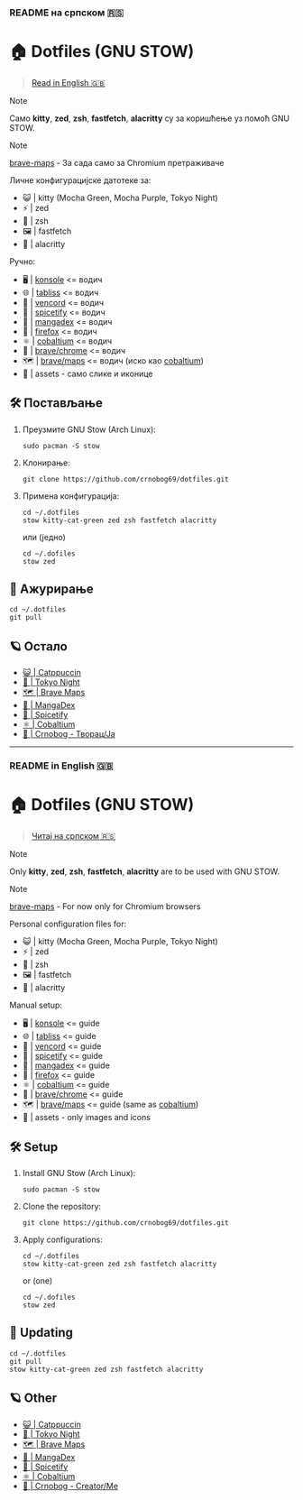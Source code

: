 ### README на српском 🇷🇸

# 🏠 Dotfiles (GNU STOW)

> [Read in English 🇬🇧](#readme-in-english-)

> [!NOTE]
> Само **kitty**, **zed**, **zsh**, **fastfetch**, **alacritty** су за коришћење уз помоћ GNU STOW.

> [!NOTE]
> [brave-maps](brave-maps) - За сада само за Chromium претраживаче

Личне конфигурацијске датотеке за:
- 😺 | kitty (Mocha Green, Mocha Purple, Tokyo Night)
- ⚡ | zed
- 🐚 | zsh
- 🖼️ | fastfetch
- 🌴 | alacritty

Ручно:
- 🖥️ | [konsole](konsole/README.md) <= водич
- 🌐 | [tabliss](tabliss/README.md) <= водич
- 💬 | [vencord](vencord/README.md) <= водич
- 🎵 | [spicetify](spicetify/README.md) <= водич
- 🐇 | [mangadex](mangadex/README.md) <= водич
- 🦊 | [firefox](firefox/README.md) <= водич
- ⚛️ | [cobaltium](https://github.com/crnobog69/cobaltium) <= водич
- 🦁 | [brave/chrome](brave/README.md) <= водич
- 🗺️ | [brave/maps](brave-maps) <= водич (иско као [cobaltium](https://github.com/crnobog69/cobaltium))
- 🧰 | assets - само слике и иконице

## 🛠️ Постављање

1. Преузмите GNU Stow (Arch Linux):
   ```
   sudo pacman -S stow
   ```

2. Клонирање:
   ```
   git clone https://github.com/crnobog69/dotfiles.git
   ```

3. Примена конфигурација:
   ```
   cd ~/.dotfiles
   stow kitty-cat-green zed zsh fastfetch alacritty
   ```

   или (једно)

   ```
   cd ~/.dofiles
   stow zed
   ```

## 🔄 Ажурирање

```
cd ~/.dotfiles
git pull
```

## 🪐 Остало

- [😺 | Catppuccin](https://github.com/catppuccin)
- [🗼 | Tokyo Night](https://github.com/tokyo-night)
- [🗺️ | Brave Maps](https://github.com/stignarnia/add-maps-links-brave-search)
- [🐇 | MangaDex](https://github.com/crnobog69/mangadex)
- [🎵 | Spicetify](https://github.com/spicetify/cli)
- [⚛️ | Cobaltium](https://github.com/crnobog69/cobaltium)
- [🦊 | Crnobog - Творац/Ја](https://github.com/crnobog69)

---

### README in English 🇬🇧

# 🏠 Dotfiles (GNU STOW)

> [Читај на српском 🇷🇸](#readme-на-српском-)

> [!NOTE]
> Only **kitty**, **zed**, **zsh**, **fastfetch**, **alacritty** are to be used with GNU STOW.

> [!NOTE]
> [brave-maps](brave-maps) - For now only for Chromium browsers

Personal configuration files for:
- 😺 | kitty (Mocha Green, Mocha Purple, Tokyo Night)
- ⚡ | zed
- 🐚 | zsh
- 🖼️ | fastfetch
- 🌴 | alacritty

Manual setup:
- 🖥️ | [konsole](konsole/README.md) <= guide
- 🌐 | [tabliss](tabliss/README.md) <= guide
- 💬 | [vencord](vencord/README.md) <= guide
- 🎵 | [spicetify](spicetify/README.md) <= guide
- 🐇 | [mangadex](mangadex/README.md) <= guide
- 🦊 | [firefox](firefox/README.md) <= guide
- ⚛️ | [cobaltium](https://github.com/crnobog69/cobaltium) <= guide
- 🦁 | [brave/chrome](brave/README.md) <= guide
- 🗺️ | [brave/maps](https://github.com/crnobog69/cobaltium) <= guide (same as [cobaltium](https://github.com/crnobog69/cobaltium))
- 🧰 | assets - only images and icons

## 🛠️ Setup

1. Install GNU Stow (Arch Linux):
   ```
   sudo pacman -S stow
   ```

2. Clone the repository:
   ```
   git clone https://github.com/crnobog69/dotfiles.git
   ```

3. Apply configurations:
   ```
   cd ~/.dotfiles
   stow kitty-cat-green zed zsh fastfetch alacritty
   ```

   or (one)

   ```
   cd ~/.dofiles
   stow zed
   ```

## 🔄 Updating

```
cd ~/.dotfiles
git pull
stow kitty-cat-green zed zsh fastfetch alacritty
```

## 🪐 Other

- [😺 | Catppuccin](https://github.com/catppuccin)
- [🗼 | Tokyo Night](https://github.com/tokyo-night)
- [🗺️ | Brave Maps](https://github.com/stignarnia/add-maps-links-brave-search)
- [🐇 | MangaDex](https://github.com/crnobog69/mangadex)
- [🎵 | Spicetify](https://github.com/spicetify/cli)
- [⚛️ | Cobaltium](https://github.com/crnobog69/cobaltium)
- [🦊 | Crnobog - Creator/Me](https://github.com/crnobog69)

